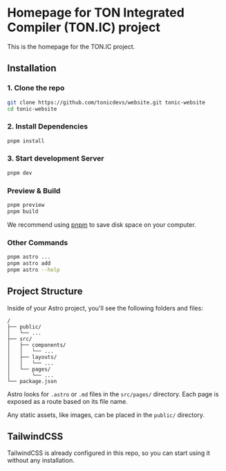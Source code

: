 # Homepage for TON Integrated Compiler (TON.IC) project

This is the homepage for the TON.IC project.

## Installation

### 1. Clone the repo

```bash
git clone https://github.com/tonicdevs/website.git tonic-website
cd tonic-website
```

### 2. Install Dependencies

```bash
pnpm install
```

### 3. Start development Server

```bash
pnpm dev
```

### Preview & Build

```bash
pnpm preview
pnpm build
```

We recommend using [pnpm](https://pnpm.io/) to save disk space on your computer.

### Other Commands

```bash
pnpm astro ...
pnpm astro add
pnpm astro --help
```

## Project Structure

Inside of your Astro project, you'll see the following folders and files:

```
/
├── public/
│   └── ...
├── src/
│   ├── components/
│   │   └── ...
│   ├── layouts/
│   │   └── ...
│   └── pages/
│       └── ...
└── package.json
```

Astro looks for `.astro` or `.md` files in the `src/pages/` directory. Each page is exposed as a route based on its file name.

Any static assets, like images, can be placed in the `public/` directory.

## TailwindCSS

TailwindCSS is already configured in this repo, so you can start using it without any installation.
